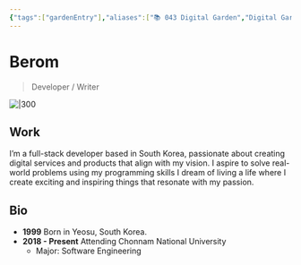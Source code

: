 ```yaml
---
{"tags":["gardenEntry"],"aliases":["📚 043 Digital Garden","Digital Garden"],"link":null,"up":null,"persona":null,"index":null,"date_created":"2023-10-21","date_modified":"2024-01-27","dg-publish":true,"dg-home":true,"cssclasses":["cards"],"permalink":"/atlas/maps/the-berom/","contentClasses":"cards","dgPassFrontmatter":true,"noteIcon":"1","created":"2023-12-17T14:36:40.487+09:00","updated":"2024-01-27T18:26:02.374+09:00"}
---
```


# Berom
> Developer / Writer

![|300](/img/user/Atlas/Utils/_attachments/me_guitar.jpeg)
## Work
I’m a full-stack developer based in South Korea, passionate about creating digital services and products that align with my vision.
I aspire to solve real-world problems using my programming skills
I dream of living a life where I create exciting and inspiring things that resonate with my passion.

## Bio
- **1999** Born in Yeosu, South Korea.
- **2018 - Present** Attending Chonnam National University
    - Major: Software Engineering
